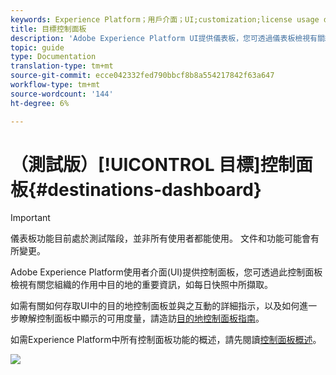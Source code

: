 ```yaml
---
keywords: Experience Platform；用戶介面；UI;customization;license usage dashboard;dashboard;license usage;entitlement；衝減
title: 目標控制面板
description: 'Adobe Experience Platform UI提供儀表板，您可透過儀表板檢視有關組織作用中目的地的重要資訊。 '
topic: guide
type: Documentation
translation-type: tm+mt
source-git-commit: ecce042332fed790bbcf8b8a554217842f63a647
workflow-type: tm+mt
source-wordcount: '144'
ht-degree: 6%

---
```



# （測試版）[!UICONTROL 目標]控制面板{#destinations-dashboard}

>[!IMPORTANT]
>
>儀表板功能目前處於測試階段，並非所有使用者都能使用。 文件和功能可能會有所變更。

Adobe Experience Platform使用者介面(UI)提供控制面板，您可透過此控制面板檢視有關您組織的作用中目的地的重要資訊，如每日快照中所擷取。

如需有關如何存取UI中的目的地控制面板並與之互動的詳細指示，以及如何進一步瞭解控制面板中顯示的可用度量，請造訪[目的地控制面板指南](../dashboards/guides/destinations.md)。

如需Experience Platform中所有控制面板功能的概述，請先閱讀[控制面板概述](../../dashboards/home.md)。

![](images/destinations-dashboard/dashboard-overview.png)